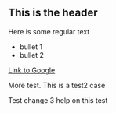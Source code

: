## This is the header

Here is some regular text

* bullet 1
* bullet 2

[Link to Google](http://www.google.com)

More test.
This is a test2 case

Test change 3
help on this test